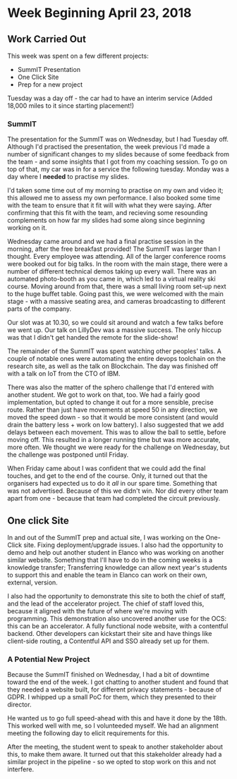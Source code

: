# Week Beginning April 23, 2018

## Work Carried Out
This week was spent on a few different projects:
* SummIT Presentation
* One Click Site
* Prep for a new project

Tuesday was a day off - the car had to have an interim service (Added 18,000 miles to it since starting placement!)

### SummIT 
The presentation for the SummIT was on Wednesday, but I had Tuesday off. Although I'd practised the presentation, the week previous I'd made a number of significant changes to my slides because of some feedback from the team - and some insights that I got from my coaching session. To go on top of that, my car was in for a service the following tuesday. Monday was a day where I **needed** to practise my slides. 

I'd taken some time out of my morning to practise on my own and video it; this allowed me to assess my own performance. I also booked some time with the team to ensure that it fit will with what they were saying. After confirming that this fit with the team, and recieving some resounding complements on how far my slides had some along since beginning working on it.

Wednesday came around and we had a final practise session in the morning, after the free breakfast provided! The SummIT was larger than I thought. Every employee was attending. All of the larger conference rooms were booked out for big talks. In the room with the main stage, there were a number of different technical demos taking up every wall. There was an automated photo-booth as you came in, which led to a virtual reality ski course. Moving around from that, there was a small living room set-up next to the huge buffet table. Going past this, we were welcomed with the main stage - with a massive seating area, and cameras broadcasting to different parts of the company.

Our slot was at 10.30, so we could sit around and watch a few talks before we went up. Our talk on LillyDev was a massive success. The only hiccup was that I didn't get handed the remote for the slide-show!

The remainder of the SummIT was spent watching other peoples' talks. A couple of notable ones were automating the entire devops toolchain on the research site, as well as the talk on Blockchain. The day was finished off with a talk on IoT from the CTO of IBM.

There was also the matter of the sphero challenge that I'd entered with another student. We got to work on that, too. We had a fairly good implementation, but opted to change it out for a more sensible, precise route. Rather than just have movements at speed 50 in any direction, we moved the speed down - so that it would be more consistent (and would drain the battery less + work on low battery). I also suggested that we add delays between each movement. This was to allow the ball to settle, before moving off. This resulted in a longer running time but was more accurate, more often. We thought we were ready for the challenge on Wednesday, but the challenge was postponed until Friday.

When Friday came about I was confident that we could add the final touches, and get to the end of the course. Only, it turned out that the organisers had expected us to do it *all* in our spare time. Something that was not advertised. Because of this we didn't win. Nor did every other team apart from one - because that team had completed the circuit previously.

## One click Site
In and out of the SummIT prep and actual site, I was working on the One-Click site. Fixing deployment/upgrade issues. I also had the opportunity to demo and help out another student in Elanco who was working on another similar website. Something that I'll have to do in the coming weeks is a knowledge transfer; Transferring knowledge can allow next year's students to support this and enable the team in Elanco can work on their own, external, version.

I also had the opportunity to demonstrate this site to both the chief of staff, and the lead of the accelerator project. The chief of staff loved this, because it aligned with the future of where we're moving with programming. This demonstration also uncovered another use for the OCS: this can be an accelerator. A fully functional node website, with a contentful backend. Other developers can kickstart their site and have things like client-side routing, a Contentful API and SSO already set up for them.

### A Potential New Project
Because the SummIT finished on Wednesday, I had a bit of downtime toward the end of the week. I got chatting to another student and found that they needed a website built, for different privacy statements - because of GDPR. I whipped up a small PoC for them, which they presented to their director. 

He wanted us to go full speed-ahead with this and have it done by the 18th. This worked well with me, so I volunteeded myself. We had an alignment meeting the following day to elicit requirements for this. 

After the meeting, the student went to speak to another stakeholder about this, to make them aware. It turned out that this stakeholder already had a similar project in the pipeline - so we opted to stop work on this and not interfere.